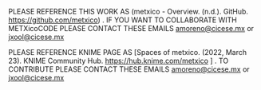 PLEASE REFERENCE THIS WORK AS (metxico - Overview. (n.d.). GitHub. https://github.com/metxico) . 
IF YOU WANT TO COLLABORATE WITH METXicoCODE PLEASE CONTACT THESE EMAILS amoreno@cicese.mx or jxool@cicese.mx

PLEASE REFERENCE KNIME PAGE AS [Spaces of metxico. (2022, March 23). KNIME Community Hub. https://hub.knime.com/metxico ] . 
TO CONTRIBUTE PLEASE CONTACT THESE EMAILS amoreno@cicese.mx or jxool@cicese.mx
